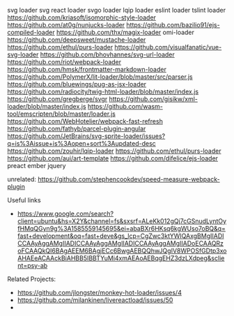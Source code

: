 svg loader
svg react loader
svgo loader
lqip loader
eslint loader
tslint loader
https://github.com/kriasoft/isomorphic-style-loader
https://github.com/at0g/nunjucks-loader
https://github.com/bazilio91/ejs-compiled-loader
https://github.com/thx/magix-loader
omi-loader
https://github.com/deepsweet/mustache-loader
https://github.com/ethul/purs-loader
https://github.com/visualfanatic/vue-svg-loader
https://github.com/bhovhannes/svg-url-loader
https://github.com/riot/webpack-loader
https://github.com/hmsk/frontmatter-markdown-loader
https://github.com/PolymerX/lit-loader/blob/master/src/parser.js
https://github.com/bluewings/pug-as-jsx-loader
https://github.com/radiocity/twig-html-loader/blob/master/index.js
https://github.com/gregberge/svgr
https://github.com/gisikw/xml-loader/blob/master/index.js
https://github.com/wasm-tool/emscripten/blob/master/loader.js
https://github.com/WebHotelier/webpack-fast-refresh
https://github.com/fathyb/parcel-plugin-angular
https://github.com/JetBrains/svg-sprite-loader/issues?q=is%3Aissue+is%3Aopen+sort%3Aupdated-desc
https://github.com/zouhir/lqip-loader
https://github.com/ethul/purs-loader
https://github.com/aui/art-template
https://github.com/difelice/ejs-loader
preact
ember
jquery

unrelated:
https://github.com/stephencookdev/speed-measure-webpack-plugin

Useful links

- https://www.google.com/search?client=ubuntu&hs=X2Y&channel=fs&sxsrf=ALeKk012gQj7cGSnudLyntOyfHMqQGyn9g%3A1585559145695&ei=abaBXr6HKsq6kgWUso7oBQ&q=fast+development&oq=fast+deve&gs_lcp=CgZwc3ktYWIQAxgBMgIIADICCAAyAggAMgIIADICCAAyAggAMgIIADICCAAyAggAMgIIADoECAAQRzoFCAAQkQI6BAgAEEM6BAgjECc6BwgAEBQQhwJQgIV8WPOSfGDtp3xoAHAEeACAAckBiAHBB5IBBTYuMi4xmAEAoAEBqgEHZ3dzLXdpeg&sclient=psy-ab

Related Projects:

- https://github.com/jlongster/monkey-hot-loader/issues/4
- https://github.com/milankinen/livereactload/issues/50
-

<!-- TODO hmrrun2

// const hmrRun2 = (id, dependencyId) => {
//   const {accept, dispose} = hmrCache[id]
//   for(const [file, fn] of Object.entries(dispose)){
//     fn()
//   }
//   delete moduleCache[id]
//   delete moduleCache[dependencyId]
//   require(id)
// }

 -->

<!-- TODO bundle config file -->
